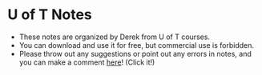 # U of T Notes
- These notes are organized by Derek from U of T courses.
- You can download and use it for free, but commercial use is forbidden.
- Please throw out any suggestions or point out any errors in notes, and you can make a comment [here](https://derek-blog.com/tags/)! (Click it!)
